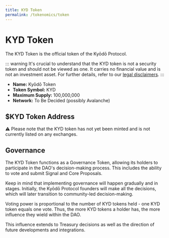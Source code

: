 ```yaml
---
title: KYD Token
permalink: /tokenomics/token
---
```


# KYD Token

The KYD Token is the official token of the Kyōdō Protocol.

::: warning
It's crucial to understand that the KYD token is not a security token and should not be viewed as one. It carries no financial value and is not an investment asset. For further details, refer to our [legal disclaimers](/tokenomics/disclaimers).
:::

* **Name:** Kyōdō Token
* **Token Symbol:** KYD
* **Maximum Supply:** 100,000,000
* **Network:** To Be Decided (possibly Avalanche)

## $KYD Token Address

⚠️ Please note that the KYD token has not yet been minted and is not currently listed on any exchanges.

## Governance

The KYD Token functions as a Governance Token, allowing its holders to participate in the DAO's decision-making process. This includes the ability to vote and submit Signal and Core Proposals.

Keep in mind that implementing governance will happen gradually and in stages. Initially, the Kyōdō Protocol founders will make all the decisions, which will later transition to community-led decision-making.

Voting power is proportional to the number of KYD tokens held - one KYD token equals one vote. Thus, the more KYD tokens a holder has, the more influence they wield within the DAO.

This influence extends to Treasury decisions as well as the direction of future developments and integrations.